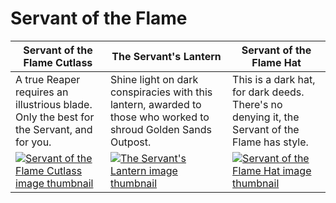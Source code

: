 # Servant of the Flame

| Servant of the Flame Cutlass | The Servant's Lantern | Servant of the Flame Hat |
| ---------------------------- | --------------------- | ------------------------ |
| A true Reaper requires an illustrious blade. Only the best for the Servant, and for you. | Shine light on dark conspiracies with this lantern, awarded to those who worked to shroud Golden Sands Outpost. | This is a dark hat, for dark deeds. There's no denying it, the Servant of the Flame has style. |
| [![Servant of the Flame Cutlass image thumbnail](https://seaofthieves.wiki.gg/images/f/f9/Servant_of_the_Flame_Cutlass.png)](https://seaofthieves.wiki.gg/wiki/Servant_of_the_Flame_Cutlass) | [![The Servant's Lantern image thumbnail](https://seaofthieves.wiki.gg/images/8/86/The_Servant%27s_Lantern.png)](https://seaofthieves.wiki.gg/wiki/The_Servant's_Lantern) | [![Servant of the Flame Hat image thumbnail](https://seaofthieves.wiki.gg/images/f/f1/Servant_of_the_Flame_Hat.png)](https://seaofthieves.wiki.gg/wiki/Servant_of_the_Flame_Hat) |
